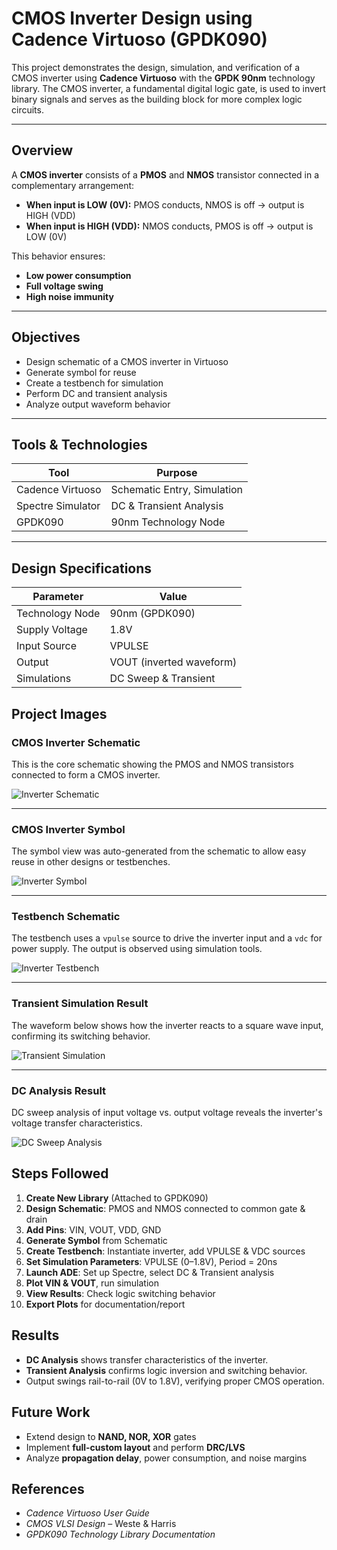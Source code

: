 # CMOS Inverter Design using Cadence Virtuoso (GPDK090)

This project demonstrates the design, simulation, and verification of a CMOS inverter using **Cadence Virtuoso** with the **GPDK 90nm** technology library. The CMOS inverter, a fundamental digital logic gate, is used to invert binary signals and serves as the building block for more complex logic circuits.

---

## Overview

A **CMOS inverter** consists of a **PMOS** and **NMOS** transistor connected in a complementary arrangement:
- **When input is LOW (0V):** PMOS conducts, NMOS is off → output is HIGH (VDD)
- **When input is HIGH (VDD):** NMOS conducts, PMOS is off → output is LOW (0V)

This behavior ensures:
- **Low power consumption**
- **Full voltage swing**
- **High noise immunity**

---

## Objectives

- Design schematic of a CMOS inverter in Virtuoso
- Generate symbol for reuse
- Create a testbench for simulation
- Perform DC and transient analysis
- Analyze output waveform behavior

---

## Tools & Technologies

| Tool | Purpose |
|------|---------|
| Cadence Virtuoso | Schematic Entry, Simulation |
| Spectre Simulator | DC & Transient Analysis |
| GPDK090 | 90nm Technology Node |

---

## Design Specifications

| Parameter | Value |
|----------|-------|
| Technology Node | 90nm (GPDK090) |
| Supply Voltage | 1.8V |
| Input Source | VPULSE |
| Output | VOUT (inverted waveform) |
| Simulations | DC Sweep & Transient |

## Project Images

### CMOS Inverter Schematic

This is the core schematic showing the PMOS and NMOS transistors connected to form a CMOS inverter.

![Inverter Schematic](images/inverter_schematic.png)

---

### CMOS Inverter Symbol

The symbol view was auto-generated from the schematic to allow easy reuse in other designs or testbenches.

![Inverter Symbol](images/inverter_symbol.png)

---

### Testbench Schematic

The testbench uses a `vpulse` source to drive the inverter input and a `vdc` for power supply. The output is observed using simulation tools.

![Inverter Testbench](images/inverter_testbench.png)

---

### Transient Simulation Result

The waveform below shows how the inverter reacts to a square wave input, confirming its switching behavior.

![Transient Simulation](images/trans_resp.png)

---

### DC Analysis Result

DC sweep analysis of input voltage vs. output voltage reveals the inverter's voltage transfer characteristics.

![DC Sweep Analysis](images/dc_resp.png)


##  Steps Followed

1. **Create New Library** (Attached to GPDK090)
2. **Design Schematic**: PMOS and NMOS connected to common gate & drain
3. **Add Pins**: VIN, VOUT, VDD, GND
4. **Generate Symbol** from Schematic
5. **Create Testbench**: Instantiate inverter, add VPULSE & VDC sources
6. **Set Simulation Parameters**: VPULSE (0–1.8V), Period = 20ns
7. **Launch ADE**: Set up Spectre, select DC & Transient analysis
8. **Plot VIN & VOUT**, run simulation
9. **View Results**: Check logic switching behavior
10. **Export Plots** for documentation/report



## Results

- **DC Analysis** shows transfer characteristics of the inverter.
- **Transient Analysis** confirms logic inversion and switching behavior.
- Output swings rail-to-rail (0V to 1.8V), verifying proper CMOS operation.



## Future Work

- Extend design to **NAND, NOR, XOR** gates
- Implement **full-custom layout** and perform **DRC/LVS**
- Analyze **propagation delay**, power consumption, and noise margins



## References

- *Cadence Virtuoso User Guide*
- *CMOS VLSI Design* – Weste & Harris
- *GPDK090 Technology Library Documentation*



